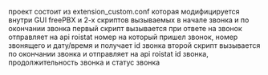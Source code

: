 проект состоит из extension_custom.conf которая модифицируется внутри GUI freePBX
и 2-х скриптов вызываемых в начале звонка и по окончании звонка
первый скрипт вызывается при ответе на звонок отправляет на api roistat номер на который пришел звонок, номер звонящего и дату/время и получает id звонка
второй скрипт вызывается по окончании звонка и отправляет на api roistat id звонка, продолжительность звонка и статус звонка

